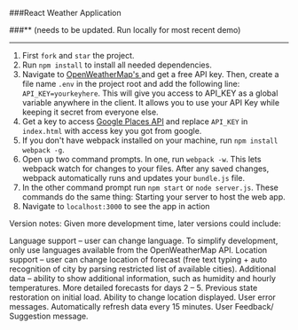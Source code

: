 ###React Weather Application

###** (needs to be updated. Run locally for most recent demo)

--------------------------

1. First ```fork``` and ```star``` the project.
2. Run ```npm install``` to install all needed dependencies.
3. Navigate to [OpenWeatherMap's ](http://openweathermap.org/) and get a free API key. Then, create a file name ```.env``` in the project root and add the following line: ```API_KEY=yourkeyhere```. This will give you access to API_KEY as a global variable anywhere in the client. It allows you to use your API Key while keeping it secret from everyone else.
4. Get a key to access [Google Places API](https://developers.google.com/places/web-service/get-api-key) and replace `API_KEY` in `index.html` with access key you got from google.
5. If you don't have webpack installed on your machine, run ```npm install webpack -g```.
6. Open up two command prompts. In one, run ```webpack -w```. This lets webpack watch for changes to your files. After any saved changes, webpack automatically runs and updates your ```bundle.js``` file.
7. In the other command prompt run ```npm start``` or ```node server.js```. These commands do the same thing: Starting your server to host the web app.
8. Navigate to ```localhost:3000``` to see the app in action


Version notes:
Given more development time, later versions could include:

Language support – user can change language. To simplify development, only use languages available from the OpenWeatherMap API.
Location support – user can change location of forecast (free text typing + auto recognition of city by parsing restricted list of available cities).
Additional data – ability to show additional information, such as humidity and hourly temperatures.
More detailed forecasts for days 2 – 5.
Previous state restoration on initial load.
Ability to change location displayed.
User error messages.
Automatically refresh data every 15 minutes.
User Feedback/ Suggestion message.
